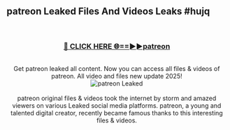 ## patreon Leaked Files And Videos Leaks #hujq
<br>
<div align="center">
<h3><a href="https://watchclip.my.id/patreon" rel="nofollow">🔴 CLICK HERE 🌐==►►patreon</a></h3>
<br>
Get patreon leaked all content. Now you can access all files & videos of patreon. All video and files new update 2025!
<br>
<a href="https://watchclip.my.id/patreon" rel="nofollow" data-target="animated-image.originalLink"><img src="https://i.ibb.co.com/WyWwxjT/player-gif2.gif" alt="patreon Leaked" style="max-width: 100%; display: inline-block;" data-target="animated-image.originalImage"></a>
<br><br>
patreon original files & videos took the internet by storm and amazed viewers on various Leaked social media platforms. patreon, a young and talented digital creator, recently became famous thanks to this interesting files & videos.
</div>
<br>